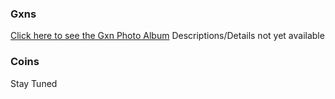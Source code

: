 ### Gxns

[Click here to see the Gxn Photo Album](https://photos.google.com/album/AF1QipPQWJV85RigozTrmqDboEUYK2w8hR_4c3dl82EX) 
Descriptions/Details not yet available

### Coins

Stay Tuned
